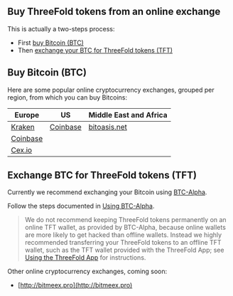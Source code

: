 ## Buy ThreeFold tokens from an online exchange

This is actually a two-steps process:
- First [buy Bitcoin (BTC)](#step1)
- Then [exchange your BTC for ThreeFold tokens (TFT)](#step2)

<a id='step1'></a>

## Buy Bitcoin (BTC)

Here are some popular online cryptocurrency exchanges, grouped per region, from which you can buy Bitcoins:

Europe | US | Middle East and Africa |
--------|----|-----------------------|
[Kraken](https://www.kraken.com/) | [Coinbase](https://www.coinbase.com/buy-bitcoin) | [bitoasis.net](https://bitoasis.net/en/front/faq)
[Coinbase](https://www.coinbase.com/buy-bitcoin)| |
[Cex.io](https://cex.io/buy-bitcoins) | |


<a id='step2'></a>

## Exchange BTC for ThreeFold tokens (TFT)

Currently we recommend exchanging your Bitcoin using [BTC-Alpha](https://btc-alpha.com/).

Follow the steps documented in [Using BTC-Alpha](/how_to_buy/btc-alpha.md).

> We do not recommend keeping ThreeFold tokens permanently on an online TFT wallet, as provided by BTC-Alpha, because online wallets are more likely to get hacked than offline wallets. Instead we highly recommended transferring your ThreeFold tokens to an offline TFT wallet, such as the TFT wallet provided with the ThreeFold App; see [Using the ThreeFold App](/threefold_app.md) for instructions.

Other online cryptocurrency exchanges, coming soon:
- [http://bitmeex.pro](http://bitmeex.pro)